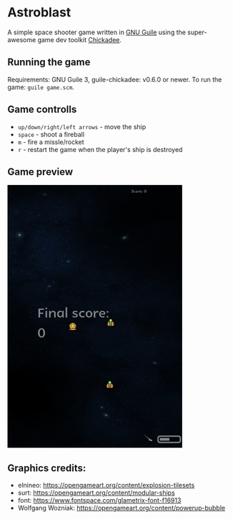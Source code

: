 # Astroblast

A simple space shooter game written in [GNU Guile](https://www.gnu.org/software/guile/) using the super-awesome game dev toolkit [Chickadee](https://dthompson.us/projects/chickadee.html).

## Running the game

Requirements: GNU Guile 3, guile-chickadee: v0.6.0 or newer.
To run the game: `guile game.scm`.

## Game controlls

- `up/down/right/left arrows` - move the ship
- `space` - shoot a fireball
- `m` - fire a missle/rocket
- `r` - restart the game when the player's ship is destroyed

## Game preview

![Preview](https://raw.githubusercontent.com/jovan3/astroblast/master/preview/preview.gif)

## Graphics credits:

- elnineo: https://opengameart.org/content/explosion-tilesets
- surt: https://opengameart.org/content/modular-ships
- font: https://www.fontspace.com/glametrix-font-f16913
- Wolfgang Wozniak: https://opengameart.org/content/powerup-bubble